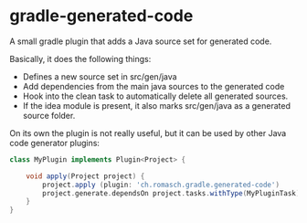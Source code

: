 # gradle-generated-code
A small gradle plugin that adds a Java source set for generated code.

Basically, it does the following things:
* Defines a new source set in src/gen/java
* Add dependencies from the main java sources to the generated code
* Hook into the clean task to automatically delete all generated sources.
* If the idea module is present, it also marks src/gen/java as a generated source folder. 

On its own the plugin is not really useful, but it can be used by other Java code generator plugins:

```Groovy
class MyPlugin implements Plugin<Project> {

    void apply(Project project) {
        project.apply (plugin: 'ch.romasch.gradle.generated-code')
        project.generate.dependsOn project.tasks.withType(MyPluginTask)
    }
}
```
